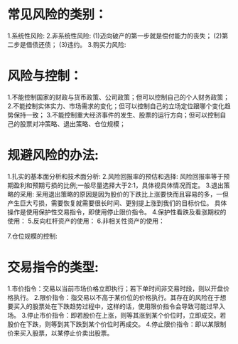 # 常见风险的类别：
1.系统性风险:
2.非系统性风险:
  (1)迈向破产的第一步就是偿付能力的丧失；
  (2)第二步是借债还债；
  (3)违约。
3.购买力风险:

# 风险与控制：
1.不能控制国家的财政与货币政策、公司政策；但可以控制自己的个人财务政策；
2.不能控制实体实力、市场需求的变化；但可以控制自己的立场定位跟哪个变化趋势保持一致；
3.不能控制重大经济事件的发生、股票的运行方向；但可以控制自己的股票对冲策略、退出策略、仓位规模；
# 规避风险的办法:
1.扎实的基本面分析和技术面分析:
2.风险回报率的预估和选择: 风险回报率等于预期盈利和预期亏损的比例;一般尽量选择大于2:1，具体视具体情况而定。
3.退出策略的采用: 采用退出策略的原因是因为股价的下跌比上涨要快而且容易的多，一但产生巨大亏损，需要恢复就需要很长时间、更别提上涨到我们的目标价位。
  具体操作是使用保护性交易指令，即使用停止限价指令。
4.保护性看跌及看涨期权的使用：
5.反向杠杆资产的使用：
6.非相关性资产的使用：

7.仓位规模的控制:

# 交易指令的类型:
1.市价指令：交易以当前市场价格立即执行；若下单时间非交易时段，则以开盘价格执行。
2.限价指令：指交易以不高于某价位的价格执行。其存在的风险在于想要买入的股票处在下跌趋势过程中，这样的话，使用限价指令会导致可能过早入场。
3.停止市价指令：即若股价在上涨，则等其涨到某个价位时，立即成交。若股价在下跌，则等到其下跌到某个价位时再成交。
4.停止限价指令：即以某限制价来买入股票，以某停止价卖出股票。



